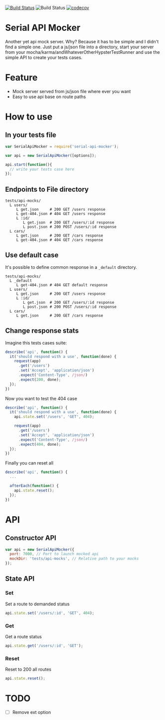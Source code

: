 [![Build Status](https://travis-ci.org/loveindent/serial-api-mocker.svg?branch=master)](https://travis-ci.org/loveindent/serial-api-mocker)
![Build Status](https://david-dm.org/loveindent/serial-api-mocker.svg)
[![codecov](https://codecov.io/gh/loveindent/serial-api-mocker/branch/master/graph/badge.svg)](https://codecov.io/gh/loveindent/serial-api-mocker)

# Serial API Mocker
Another yet api mock server. Why? Because it has to be simple and I didn't find a simple one. Just put a js/json file into a directory, start your server from your mocha/karma/andWhateverOtherHypsterTestRunner and use the simple API to create your tests cases.

# Feature
- Mock server served from js/json file where ever you want
- Easy to use api base on route paths

# How to use

## In your tests file

```js
var SerialApiMocker = require('serial-api-mocker');

var api = new SerialApiMocker([options]);

api.start(function(){
  // write your tests case here
});
```

## Endpoints to File directory

```shell
tests/api-mocks/
  L users/
     L get.json     # 200 GET /users response
     L get-404.json # 404 GET /users response
     L :id/
        L get.json  # 200 GET /users/:id response
        L post.json # 200 POST /users/:id response
  L cars/
     L get.json     # 200 GET /cars response
     L get-404.json # 404 GET /cars response
```

## Use default case

It's possible to define common response in a `_default` directory.

```shell
tests/api-mocks/
  L _default
     L get-404.json # 404 GET default response
  L users/
     L get.json     # 200 GET /users response
     L :id/
        L get.json  # 200 GET /users/:id response
        L post.json # 200 POST /users/:id response
  L cars/
     L get.json     # 200 GET /cars response
```

## Change response stats
Imagine this tests cases suite:

```js
describe('api', function() {
  it('should respond with a use', function(done) {
    request(app)
      .get('/users')
      .set('Accept', 'application/json')
      .expect('Content-Type', /json/)
      .expect(200, done);
  });
})
```

Now you want to test the 404 case
```js
describe('api', function() {
  it('should respond with a use', function(done) {
    api.state.set('/users', 'GET', 404);

    request(app)
      .get('/users')
      .set('Accept', 'application/json')
      .expect('Content-Type', /json/)
      .expect(404, done);
  });
})
```

Finally you can reset all
```js
describe('api', function() {
  ...

  afterEach(function() {
    api.state.reset();
  });
})
```

# API

## Constructor API

```js
var api = new SerialApiMocker({
  port: 7000, // Port to launch mocked api
  mockDir: 'tests/api-mocks', // Relative path to your mocks
});
```

## State API

### Set
Set a route to demanded status
```js
api.state.set('/users/:id', 'GET', 404);
```

### Get
Get a route status
```js
api.state.get('/users/:id', 'GET');
```

### Reset
Reset to 200 all routes
```js
api.state.reset();
```

# TODO

- [ ] Remove ext option
